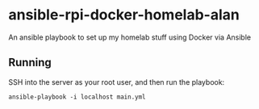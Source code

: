 # ansible-rpi-docker-homelab-alan

An ansible playbook to set up my homelab stuff using Docker via Ansible

## Running

SSH into the server as your root user, and then run the playbook:

```
ansible-playbook -i localhost main.yml
```
